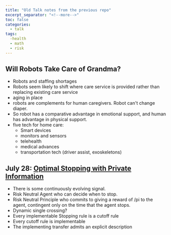 ```yaml
---
title: "Old Talk notes from the previous repo"
excerpt_separator: "<!--more-->"
toc: false
categories:
  - talk
tags:
  -health
  - math
  - risk
---
```


## Will Robots Take Care of Grandma?

* Robots and staffing shortages
* Robots seem likely to shift where care service is provided rather than replacing existing care service 
* aging in place
* robots are complements for human caregivers. Robot can't change diaper.
* So robot has a comparative advantage in emotional support, and human has advantage in physical support.
* five tech for home care:
  * Smart devices
  * monitors and sensors
  * telehealth
  * medical advances
  * transportation tech (driver assist, exoskeletons)

## July 28: [Optimal Stopping with Private Information](https://www.philippstrack.com/files/OptimalStoppingWithPrivateInformation1120.pdf)

* There is some continuously evolving signal.
* Risk Neutral Agent who can decide when to stop.
* Risk Neutral Principle who commits to giving a reward of /pi to the agent, contingent only on the time that the agent stops.
* Dynamic single crossing?
* Every implementable Stopping rule is a cutoff rule
* Every cutoff rule is implementable
* The implementing transfer admits an explicit description